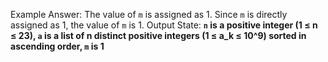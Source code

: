 Example Answer:
The value of `m` is assigned as 1. Since `m` is directly assigned as 1, the value of `m` is 1.
Output State: **`n` is a positive integer (1 ≤ n ≤ 23), `a` is a list of n distinct positive integers (1 ≤ a_k ≤ 10^9) sorted in ascending order, `m` is 1**